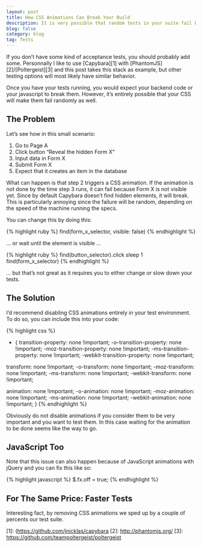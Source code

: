 ```yaml
---
layout: post
title: How CSS Animations Can Break Your Build
description: It is very possible that random tests in your suite fail because of CSS animations. It’s true, I’ve seen it with Capybara + Poltergeist. Thankfully it’s quite easy to fix. 
blog: false
category: blog
tag: Tests
---
```


If you don’t have some kind of acceptance tests, you should probably add some. Personnally I like to use [Capybara][1] with [PhantomJS][2]/[Poltergeist][3] and this post takes this stack as example, but other testing options will most likely have similar behavior.

Once you have your tests running, you would expect your backend code or your javascript to break them. However, it’s entirely possible that your CSS will make them fail randomly as well.

## The Problem

Let’s see how in this small scenario:

1. Go to Page A
2. Click button “Reveal the hidden Form X”
3. Input data in Form X
4. Submit Form X
5. Expect that it creates an item in the database

What can happen is that step 2 triggers a CSS animation. If the animation is not done by the time step 3 runs, it can fail because Form X is not visible yet. Since by default Capybara doesn’t find hidden elements, it will break. This is particularly annoying since the failure will be random, depending on the speed of the machine running the specs.

You can change this by doing this:

{% highlight ruby %}
find(form_x_selector, visible: false)
{% endhighlight %}

… or wait until the element is visible …

{% highlight ruby %}
find(button_selector).click
sleep 1
find(form_x_selector)
{% endhighlight %}

… but that’s not great as it requires you to either change or slow down your tests.

## The Solution

I’d recommend disabling CSS animations entirely in your test environment. To do so, you can include this into your code:

{% highlight css %}
* {
 transition-property: none !important;
 -o-transition-property: none !important;
 -moz-transition-property: none !important;
 -ms-transition-property: none !important;
 -webkit-transition-property: none !important;

 transform: none !important;
 -o-transform: none !important;
 -moz-transform: none !important;
 -ms-transform: none !important;
 -webkit-transform: none !important;

 animation: none !important;
 -o-animation: none !important;
 -moz-animation: none !important;
 -ms-animation: none !important;
 -webkit-animation: none !important;
}
{% endhighlight %}

Obviously do not disable animations if you consider them to be very important and you want to test them. In this case waiting for the animation to be done seems like the way to go.

## JavaScript Too

Note that this issue can also happen because of JavaScript animations with jQuery and you can fix this like so:

{% highlight javascript %}
$.fx.off = true;
{% endhighlight %}

## For The Same Price: Faster Tests

Interesting fact, by removing CSS animations we sped up by a couple of percents our test suite.

[1]:	(https://github.com/jnicklas/capybara
[2]:	http://phantomjs.org/
[3]:	https://github.com/teampoltergeist/poltergeist